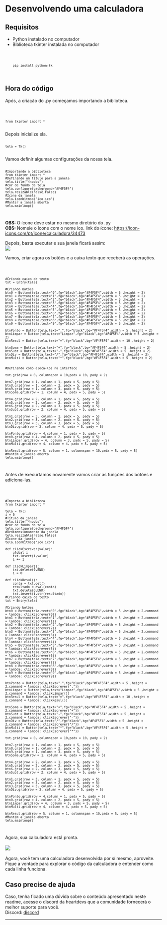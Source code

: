 # Desenvolvendo uma calculadora

## Requisitos 
- Python instalado no computador
- Biblioteca tkinter instalada no computador
<code>

        pip install python-tk

</code>

## Hora do código
Após, a criação do .py começamos importando a biblioteca.

<code>

    from tkinter import *

</code>
Depois inicialize ela.

<code>

    tela = Tk()
</code>
Vamos definir algumas configurações da nossa tela.
<code>
    
    #Importando a biblioteca
    from tkinter import *
    #Definindo um título para a janela
    tela.title("4noobs")
    #cor de fundo da tela
    tela.configure(background="#F4F5F4")
    tela.resizable(False,False)
    #Icone da janela
    tela.iconbitmap("ico.ico")
    #Manter a janela aberta
    tela.mainloop()
</code>

<b>OBS:</b> O ícone deve estar no mesmo diretório do .py<br>
<b>OBS:</b> Nomeie o ícone com o nome ico.
link do ícone: https://icon-icons.com/pt/icone/calculadora/34473

Depois, basta executar e sua janela ficará assim:<br>
<img src="assets/Tela.jpg"/>

Vamos, criar agora os botões e a caixa texto que receberá as operações.

<code>


    #Criando caixa de texto 
    txt = Entry(tela)
    
    #Criando botões
    btn0 = Button(tela,text="0",fg="black",bg="#F4F5F4",width = 5 ,height = 2)
    btn1 = Button(tela,text="1",fg="black",bg="#F4F5F4",width = 5 ,height = 2)
    btn2 = Button(tela,text="2",fg="black",bg="#F4F5F4",width = 5 ,height = 2
    btn3 = Button(tela,text="3",fg="black",bg="#F4F5F4",width = 5 ,height = 2)
    btn4 = Button(tela,text="4",fg="black",bg="#F4F5F4",width = 5 ,height = 2)
    btn5 = Button(tela,text="5",fg="black",bg="#F4F5F4",width = 5 ,height = 2)
    btn6 = Button(tela,text="6",fg="black",bg="#F4F5F4",width = 5 ,height = 2)
    btn7 = Button(tela,text="7",fg="black",bg="#F4F5F4",width = 5 ,height = 2)
    btn8 = Button(tela,text="8",fg="black",bg="#F4F5F4",width = 5 ,height = 2)
    btn9 = Button(tela,text="9",fg="black",bg="#F4F5F4",width = 5 ,height = 2)
    
    btnPonto = Button(tela,text=".",fg="black",bg="#F4F5F4",width = 5 ,height = 2)
    btnLimpar = Button(tela,text="Limpar",fg="black",bg="#F4F5F4",width = 5 ,height = 2)
    btnResul = Button(tela,text="=",fg="black",bg="#F4F5F4",width = 10 ,height = 2)
    
    btnSoma = Button(tela,text="+",fg="black",bg="#F4F5F4",width = 5 ,height = 2)
    btnSubt = Button(tela,text="-",fg="black",bg="#F4F5F4",width = 5 ,height = 2)
    btnDiv = Button(tela,text="/",fg="black",bg="#F4F5F4",width = 5 ,height = 2)
    btnMulti = Button(tela,text="*",fg="black",bg="#F4F5F4",width = 5 ,height = 2)
    

    #Definindo como aloca-los na interface

    txt.grid(row = 0, columnspan = 10,padx = 10, pady = 2)
    
    btn7.grid(row = 1, column = 1, padx = 5, pady = 5)
    btn8.grid(row = 1, column = 2, padx = 5, pady = 5)
    btn9.grid(row = 1, column = 3, padx = 5, pady = 5)
    btnSoma.grid(row = 1, column = 4, padx = 5, pady = 5)
    
    btn4.grid(row = 2, column = 1, padx = 5, pady = 5)
    btn5.grid(row = 2, column = 2, padx = 5, pady = 5)
    btn6.grid(row = 2, column = 3, padx = 5, pady = 5)
    btnSubt.grid(row = 2, column = 4, padx = 5, pady = 5)
    
    btn1.grid(row = 3, column = 1, padx = 5, pady = 5)
    btn2.grid(row = 3, column = 2, padx = 5, pady = 5)
    btn3.grid(row = 3, column = 3, padx = 5, pady = 5)
    btnDiv.grid(row = 3, column = 4, padx = 5, pady = 5)
    
    btnPonto.grid(row = 4,column = 1, padx = 5, pady = 5)
    btn0.grid(row = 4, column = 2, padx = 5, pady = 5)
    btnLimpar.grid(row = 4, column = 3, padx = 5, pady = 5)
    btnMulti.grid(row = 4, column = 4, padx = 5, pady = 5)
    
    btnResul.grid(row = 5, column = 1, columnspan = 10,padx = 5, pady = 5)
    #Mantém a janela aberta
    tela.mainloop()
</code>

Antes de execurtamos novamente vamos criar as funções dos botões e adiciona-las.

<code>

    #Importa a biblioteca
    from tkinter import *
    
    tela = Tk()
    i = 0
    #Título da janela
    tela.title("4noobs")
    #cor de fundo da tela
    tela.configure(background="#F4F5F4")
    #Redimensionamento da janela
    tela.resizable(False,False)
    #Icone da janela
    tela.iconbitmap("ico.ico")
    
    def clickEscrever(valor):
        global i 
        txt.insert(i,valor)
        i += 1
    
    def clickLimpar():
        txt.delete(0,END)
        i = 0
    
    def clickResul():
        conta = txt.get()
        resultado = eval(conta)
        txt.delete(0,END)
        txt.insert(i,str(resultado))
    #Criando caixa de texto 
    txt = Entry(tela)
    
    #Criando botões
    btn0 = Button(tela,text="0",fg="black",bg="#F4F5F4",width = 5 ,height = 2,command = lambda: clickEscrever(0))
    btn1 = Button(tela,text="1",fg="black",bg="#F4F5F4",width = 5 ,height = 2,command = lambda: clickEscrever(1))
    btn2 = Button(tela,text="2",fg="black",bg="#F4F5F4",width = 5 ,height = 2,command = lambda: clickEscrever(2))
    btn3 = Button(tela,text="3",fg="black",bg="#F4F5F4",width = 5 ,height = 2,command = lambda: clickEscrever(3))
    btn4 = Button(tela,text="4",fg="black",bg="#F4F5F4",width = 5 ,height = 2,command = lambda: clickEscrever(4))
    btn5 = Button(tela,text="5",fg="black",bg="#F4F5F4",width = 5 ,height = 2,command = lambda: clickEscrever(5))
    btn6 = Button(tela,text="6",fg="black",bg="#F4F5F4",width = 5 ,height = 2,command = lambda: clickEscrever(6))
    btn7 = Button(tela,text="7",fg="black",bg="#F4F5F4",width = 5 ,height = 2,command = lambda: clickEscrever(7))
    btn8 = Button(tela,text="8",fg="black",bg="#F4F5F4",width = 5 ,height = 2,command = lambda: clickEscrever(8))
    btn9 = Button(tela,text="9",fg="black",bg="#F4F5F4",width = 5 ,height = 2,command = lambda: clickEscrever(9))
    
    btnPonto = Button(tela,text=".",fg="black",bg="#F4F5F4",width = 5 ,height = 2,command = lambda: clickEscrever("."))
    btnLimpar = Button(tela,text="Limpar",fg="black",bg="#F4F5F4",width = 5 ,height = 2,command = lambda: clickLimpar())
    btnResul = Button(tela,text="=",fg="black",bg="#F4F5F4",width = 10 ,height = 2,command = lambda: clickResul())
    
    btnSoma = Button(tela,text="+",fg="black",bg="#F4F5F4",width = 5 ,height = 2,command = lambda: clickEscrever("+"))
    btnSubt = Button(tela,text="-",fg="black",bg="#F4F5F4",width = 5 ,height = 2,command = lambda: clickEscrever("-"))
    btnDiv = Button(tela,text="/",fg="black",bg="#F4F5F4",width = 5 ,height = 2,command = lambda: clickEscrever("/"))
    btnMulti = Button(tela,text="*",fg="black",bg="#F4F5F4",width = 5 ,height = 2,command = lambda: clickEscrever("*"))
    
    txt.grid(row = 0, columnspan = 10,padx = 10, pady = 2)
    
    btn7.grid(row = 1, column = 1, padx = 5, pady = 5)
    btn8.grid(row = 1, column = 2, padx = 5, pady = 5)
    btn9.grid(row = 1, column = 3, padx = 5, pady = 5)
    btnSoma.grid(row = 1, column = 4, padx = 5, pady = 5)
    
    btn4.grid(row = 2, column = 1, padx = 5, pady = 5)
    btn5.grid(row = 2, column = 2, padx = 5, pady = 5)
    btn6.grid(row = 2, column = 3, padx = 5, pady = 5)
    btnSubt.grid(row = 2, column = 4, padx = 5, pady = 5)
    
    btn1.grid(row = 3, column = 1, padx = 5, pady = 5)
    btn2.grid(row = 3, column = 2, padx = 5, pady = 5)
    btn3.grid(row = 3, column = 3, padx = 5, pady = 5)
    btnDiv.grid(row = 3, column = 4, padx = 5, pady = 5)
    
    btnPonto.grid(row = 4,column = 1, padx = 5, pady = 5)
    btn0.grid(row = 4, column = 2, padx = 5, pady = 5)
    btnLimpar.grid(row = 4, column = 3, padx = 5, pady = 5)
    btnMulti.grid(row = 4, column = 4, padx = 5, pady = 5)
    
    btnResul.grid(row = 5, column = 1, columnspan = 10,padx = 5, pady = 5)
    #Mantém a janela aberta
    tela.mainloop()

</code>

Agora, sua calculadora está pronta.
<br>
<br>
<img src="assets/Tela2.jpeg"/>
<br>
<br>
Agora, você tem uma calculadora desenvolvida por sí mesmo, aproveite. Fique a vontade para explorar o código da calculadora e entender como cada linha funciona.

## Caso precise de ajuda
Caso, tenha ficado uma dúvida sobre o conteúdo apresentado neste readme, acesse o discord da heartdevs que a comunidade fornecerá o melhor suporte para você.<br>
Discord: <a href="https://discord.com/invite/7UJDgBG">discord</a>
<hr>
